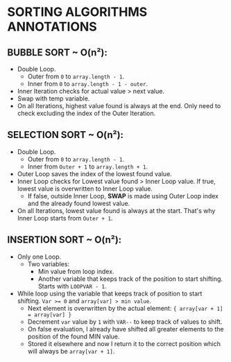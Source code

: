 # SORTING ALGORITHMS ANNOTATIONS

## BUBBLE SORT ~ O(n²):
- Double Loop.
    - Outer from `0` to `array.length - 1`.
    - Inner from `0` to `array.length - 1 - outer`.
- Inner Iteration checks for actual value > next value.
- Swap with temp variable.
- On all Iterations, highest value found is always at the end. Only need to check excluding the index of the Outer Iteration.

## SELECTION SORT ~ O(n²):
- Double Loop.
    - Outer from `0` to `array.length - 1`.
    - Inner from `Outer + 1` to `array.length + 1`.
- Outer Loop saves the index of the lowest found value.
- Inner Loop checks for Lowest value found > Inner Loop value. If true, lowest value is overwritten to Inner Loop value.
    - If false, outside Inner Loop, **SWAP** is made using Outer Loop index and the already found lowest value.
- On all Iterations, lowest value found is always at the start. That's why Inner Loop starts from `Outer + 1`.

## INSERTION SORT ~ O(n²):
- Only one Loop.
    - Two variables:
        - Min value from loop index.
        - Another variable that keeps track of the position to start shifting. Starts with `LOOPVAR - 1`.
- While loop using the variable that keeps track of position to start shifting. `Var >= 0` and `array[var] > min value`.
    - Next element is overwritten by the actual element: `{ array[var + 1] = array[var] }`
    - Decrement `var` value by `1` with `VAR--` to keep track of values to shift.
    - On false evaluation, I already have shifted all greater elements to the position of the found MIN value.
    - Stored it elsewhere and now I return it to the correct position which will always be `array[var + 1]`.
